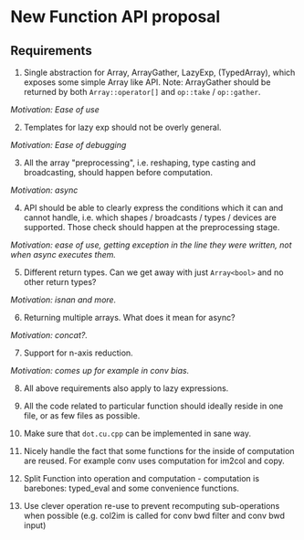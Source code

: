 # New Function API proposal

## Requirements

1. Single abstraction for Array, ArrayGather, LazyExp, (TypedArray), which exposes some simple Array like API. Note: ArrayGather should be returned by both `Array::operator[]` and `op::take` / `op::gather`.

*Motivation: Ease of use*

2. Templates for lazy exp should not be overly general.

*Motivation: Ease of debugging*

3. All the array "preprocessing", i.e. reshaping, type casting and broadcasting, should happen before computation.

*Motivation: async*

4. API should be able to clearly express the conditions which it can and cannot handle, i.e. which shapes / broadcasts / types / devices are supported. Those check should happen at the preprocessing stage.

*Motivation: ease of use, getting exception in the line they were written, not when async executes them.*

5. Different return types. Can we get away with just `Array<bool>` and no other return types?

*Motivation: isnan and more.*

6. Returning multiple arrays. What does it mean for async?

*Motivation: concat?.*

7. Support for n-axis reduction.

*Motivation: comes up for example in conv bias.*

8. All above requirements also apply to lazy expressions.

9. All the code related to particular function should ideally reside in one file, or as few files as possible.

10. Make sure that `dot.cu.cpp` can be implemented in sane way.

11. Nicely handle the fact that some functions for the inside of computation are reused. For example conv uses computation for im2col and copy.

12. Split Function into operation and computation - computation is barebones: typed_eval and some convenience functions.

13. Use clever operation re-use to prevent recomputing sub-operations when possible (e.g. col2im is called for conv bwd filter and conv bwd input)
